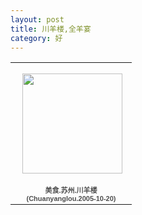 ```yaml
---
layout: post
title: 川羊楼,全羊宴  
category: 好
---
```

<table style="width:194px;"><tr><td align="center" style="height:194px;background:url(https://picasaweb.google.com/s/c/transparent_album_background.gif) no-repeat left"><a href="https://picasaweb.google.com/100176428078475760122/Chuanyanglou20051020?authuser=0&feat=embedwebsite"><img src="https://lh5.googleusercontent.com/-_6zun3s3ojc/TV_7PWBZLYE/AAAAAAAABEY/NOMsEgRMyOc/s160-c/Chuanyanglou20051020.jpg" width="160" height="160" style="margin:1px 0 0 4px;"></a></td></tr><tr><td style="text-align:center;font-family:arial,sans-serif;font-size:11px"><a href="https://picasaweb.google.com/100176428078475760122/Chuanyanglou20051020?authuser=0&feat=embedwebsite" style="color:#4D4D4D;font-weight:bold;text-decoration:none;">美食.苏州.川羊楼(Chuanyanglou.2005-10-20)</a></td></tr></table>